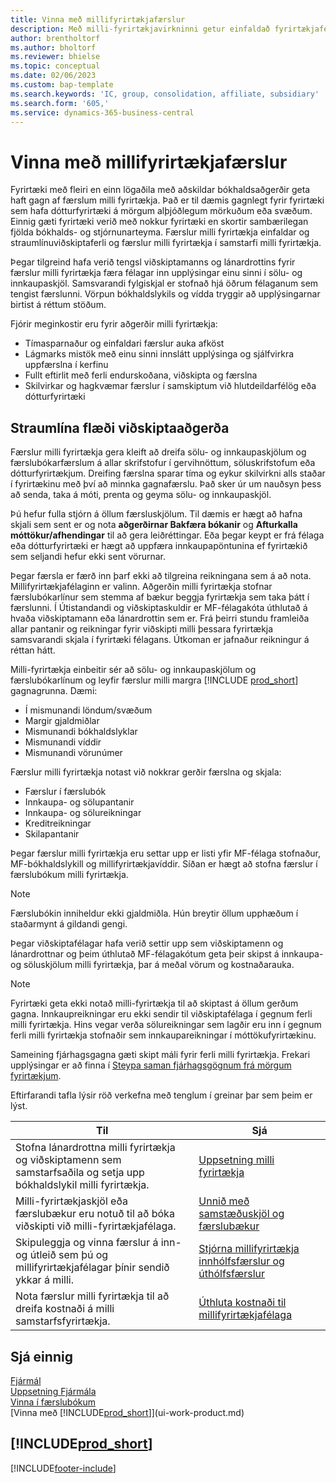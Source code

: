 ```yaml
---
title: Vinna með millifyrirtækjafærslur
description: Með milli-fyrirtækjavirkninni getur einfaldað fyrirtækjaferli og færslur á milli dótturfyrirtækja innan sama fyrirtækis.
author: brentholtorf
ms.author: bholtorf
ms.reviewer: bhielse
ms.topic: conceptual
ms.date: 02/06/2023
ms.custom: bap-template
ms.search.keywords: 'IC, group, consolidation, affiliate, subsidiary'
ms.search.form: '605,'
ms.service: dynamics-365-business-central
---
```

# Vinna með millifyrirtækjafærslur

Fyrirtæki með fleiri en einn lögaðila með aðskildar bókhaldsaðgerðir geta haft gagn af færslum milli fyrirtækja. Það er til dæmis gagnlegt fyrir fyrirtæki sem hafa dótturfyrirtæki á mörgum alþjóðlegum mörkuðum eða svæðum. Einnig gæti fyrirtæki verið með nokkur fyrirtæki en skortir sambærilegan fjölda bókhalds- og stjórnunarteyma. Færslur milli fyrirtækja einfaldar og straumlínuviðskiptaferli og færslur milli fyrirtækja í samstarfi milli fyrirtækja.

Þegar tilgreind hafa verið tengsl viðskiptamanns og lánardrottins fyrir færslur milli fyrirtækja færa félagar inn upplýsingar einu sinni í sölu- og innkaupaskjöl. Samsvarandi fylgiskjal er stofnað hjá öðrum félaganum sem tengist færslunni. Vörpun bókhaldslykils og vídda tryggir að upplýsingarnar birtist á réttum stöðum.  

Fjórir meginkostir eru fyrir aðgerðir milli fyrirtækja:  

* Tímasparnaður og einfaldari færslur auka afköst  
* Lágmarks mistök með einu sinni innslátt upplýsinga og sjálfvirkra uppfærslna í kerfinu  
* Fullt eftirlit með ferli endurskoðana, viðskipta og færslna  
* Skilvirkar og hagkvæmar færslur í samskiptum við hlutdeildarfélög eða dótturfyrirtæki  

## Straumlína flæði viðskiptaaðgerða  

Færslur milli fyrirtækja gera kleift að dreifa sölu- og innkaupaskjölum og færslubókarfærslum á allar skrifstofur í gervihnöttum, söluskrifstofum eða dótturfyrirtækjum. Dreifing færslna sparar tíma og eykur skilvirkni alls staðar í fyrirtækinu með því að minnka gagnafærslu. Það sker úr um nauðsyn þess að senda, taka á móti, prenta og geyma sölu- og innkaupaskjöl.  

Þú hefur fulla stjórn á öllum færsluskjölum. Til dæmis er hægt að hafna skjali sem sent er og nota **aðgerðirnar Bakfæra bókanir** og **Afturkalla móttökur/afhendingar** til að gera leiðréttingar. Eða þegar keypt er frá félaga eða dótturfyrirtæki er hægt að uppfæra innkaupapöntunina ef fyrirtækið sem seljandi hefur ekki sent vörurnar.  

Þegar færsla er færð inn þarf ekki að tilgreina reikningana sem á að nota. Millifyrirtækjafélaginn er valinn. Aðgerðin milli fyrirtækja stofnar færslubókarlínur sem stemma af bækur beggja fyrirtækja sem taka þátt í færslunni. Í Útistandandi og viðskiptaskuldir er MF-félagakóta úthlutað á hvaða viðskiptamann eða lánardrottin sem er. Frá þeirri stundu framleiða allar pantanir og reikningar fyrir viðskipti milli þessara fyrirtækja samsvarandi skjala í fyrirtæki félagans. Útkoman er jafnaður reikningur á réttan hátt.  

Milli-fyrirtækja einbeitir sér að sölu- og innkaupaskjölum og færslubókarlínum og leyfir færslur milli margra [!INCLUDE [prod_short](includes/prod_short.md)] gagnagrunna. Dæmi:

* Í mismunandi löndum/svæðum
* Margir gjaldmiðlar
* Mismunandi bókhaldslyklar
* Mismunandi víddir
* Mismunandi vörunúmer  

Færslur milli fyrirtækja notast við nokkrar gerðir færslna og skjala:  

* Færslur í færslubók
* Innkaupa- og sölupantanir
* Innkaupa- og sölureikningar
* Kreditreikningar
* Skilapantanir

Þegar færslur milli fyrirtækja eru settar upp er listi yfir MF-félaga stofnaður, MF-bókhaldslykill og millifyrirtækjavíddir. Síðan er hægt að stofna færslur í færslubókum milli fyrirtækja.

> [!NOTE]
> Færslubókin inniheldur ekki gjaldmiðla. Hún breytir öllum upphæðum í staðarmynt á gildandi gengi.

Þegar viðskiptafélagar hafa verið settir upp sem viðskiptamenn og lánardrottnar og þeim úthlutað MF-félagakótum geta þeir skipst á innkaupa- og söluskjölum milli fyrirtækja, þar á meðal vörum og kostnaðarauka. 

> [!NOTE]
> Fyrirtæki geta ekki notað milli-fyrirtækja til að skiptast á öllum gerðum gagna. Innkaupreikningar eru ekki sendir til viðskiptafélaga í gegnum ferli milli fyrirtækja. Hins vegar verða sölureikningar sem lagðir eru inn í gegnum ferli milli fyrirtækja stofnaðir sem innkaupareikningar í móttökufyrirtækinu.

Sameining fjárhagsgagna gæti skipt máli fyrir ferli milli fyrirtækja. Frekari upplýsingar er að finna í [Steypa saman fjárhagsgögnum frá mörgum fyrirtækjum](finance-consolidated-company-reporting.md).

Eftirfarandi tafla lýsir röð verkefna með tenglum í greinar þar sem þeim er lýst.

|Til |Sjá|
|---|---|
|Stofna lánardrottna milli fyrirtækja og viðskiptamenn sem samstarfsaðila og setja upp bókhaldslykil milli fyrirtækja.|[Uppsetning milli fyrirtækja](intercompany-how-setup.md)|
|Milli-fyrirtækjaskjöl eða færslubækur eru notuð til að bóka viðskipti við milli-fyrirtækjafélaga.|[Unnið með samstæðuskjöl og færslubækur](intercompany-how-work-documents-journals.md)|
|Skipuleggja og vinna færslur á inn- og útleið sem þú og millifyrirtækjafélagar þínir sendið ykkar á milli.|[Stjórna millifyrirtækja innhólfsfærslur og úthólfsfærslur](intercompany-how-manage-intercompany-inbox.md)|
|Nota færslur milli fyrirtækja til að dreifa kostnaði á milli samstarfsfyrirtækja.|[Úthluta kostnaði til millifyrirtækjafélaga](intercompany-allocate-costs.md)|

## Sjá einnig

[Fjármál](finance.md)  
[Uppsetning Fjármála](finance-setup-finance.md)  
[Vinna í færslubókum](ui-work-general-journals.md)  
[Vinna með [!INCLUDE[prod_short](includes/prod_short.md)]](ui-work-product.md)

## [!INCLUDE[prod_short](includes/free_trial_md.md)]  


[!INCLUDE[footer-include](includes/footer-banner.md)]
